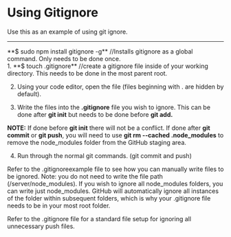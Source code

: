 # Using Gitignore

Use this as an example of using git ignore.
******************************************************************************************************************************
<div>
**$ sudo npm install gitignore -g**
//Installs gitignore as a global command. Only needs to be done once.

<li style="list-style: none">
1. **$ touch .gitignore**
//create a gitignore file inside of your working directory. This needs to be done in the most parent root.

2. Using your code editor, open the file (files beginning with . are hidden by default).

3. Write the files into the **.gitignore** file you wish to ignore. This can be done after **git init** but needs to be done before **git add.**

**NOTE:** If done before **git init** there will not be a conflict. If done after **git commit** or **git push**, you will need to use **git rm --cached .node_modules** to remove the node_modules folder from the GitHub staging area.

4. Run through the normal git commands. (git commit and push)
</li>
</div>
<hb>
<div>
Refer to the .gitignoreexample file to see how you can manually write files to be ignored. Note: you do not need to write the file path (/server/node_modules). If you wish to ignore all node_modules folders, you can write just node_modules. GitHub will automatically ignore all instances of the folder within subsequent folders, which is why your .gitignore file needs to be in your most root folder.

Refer to the .gitignore file for a standard file setup for ignoring all unnecessary push files.
</div>
